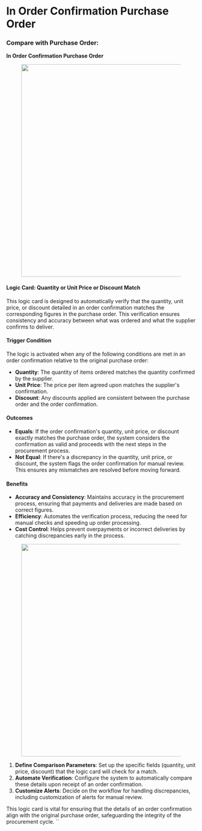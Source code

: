 # In Order Confirmation Purchase Order

### Compare with Purchase Order:

**In Order Confirmation Purchase Order**

<figure><img src="https://lh7-us.googleusercontent.com/glQHETatKah-1YugeLqBb7Jim6lNJxuarRv-KEMv4NPzFfcjSm6mVhTMdI30nxdJ0SHXZ55Oup6KH7K-J6IxjUOiG0wxUX8toAaCopgBJwPyr94CPjoKuauNTmoHGGhg6f3gwHD39W7gpvijg4LQVJ4" alt="" width="563"><figcaption></figcaption></figure>

#### Logic Card: Quantity or Unit Price or Discount Match

This logic card is designed to automatically verify that the quantity, unit price, or discount detailed in an order confirmation matches the corresponding figures in the purchase order. This verification ensures consistency and accuracy between what was ordered and what the supplier confirms to deliver.

#### Trigger Condition

The logic is activated when any of the following conditions are met in an order confirmation relative to the original purchase order:

* **Quantity**: The quantity of items ordered matches the quantity confirmed by the supplier.
* **Unit Price**: The price per item agreed upon matches the supplier's confirmation.
* **Discount**: Any discounts applied are consistent between the purchase order and the order confirmation.

#### Outcomes

* **Equals**: If the order confirmation's quantity, unit price, or discount exactly matches the purchase order, the system considers the confirmation as valid and proceeds with the next steps in the procurement process.
* **Not Equal**: If there's a discrepancy in the quantity, unit price, or discount, the system flags the order confirmation for manual review. This ensures any mismatches are resolved before moving forward.

#### Benefits

* **Accuracy and Consistency**: Maintains accuracy in the procurement process, ensuring that payments and deliveries are made based on correct figures.
* **Efficiency**: Automates the verification process, reducing the need for manual checks and speeding up order processing.
* **Cost Control**: Helps prevent overpayments or incorrect deliveries by catching discrepancies early in the process.

<figure><img src="https://lh7-us.googleusercontent.com/DRTMJxJ9XLeC5zWSU8QuZwPLkqHzmCUm9RwiUZIkcc8pVxMZsxLv56dX9spzqr7KeDkTigbeBX2DvAZRe-6MdqOgAnrO-QPnCbi4e6hP4--P_O0A0DSoQJxjGeefOS1p6GuXHs1YXv-A73DXYaE8qlI" alt="" width="563"><figcaption></figcaption></figure>

1. **Define Comparison Parameters**: Set up the specific fields (quantity, unit price, discount) that the logic card will check for a match.
2. **Automate Verification**: Configure the system to automatically compare these details upon receipt of an order confirmation.
3. **Customize Alerts**: Decide on the workflow for handling discrepancies, including customization of alerts for manual review.

This logic card is vital for ensuring that the details of an order confirmation align with the original purchase order, safeguarding the integrity of the procurement cycle. \`\`

